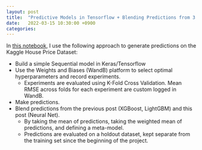 ```yaml
---
layout: post
title:  "Predictive Models in Tensorflow + Blending Predictions from 3 Models"
date:   2022-03-15 10:30:00 +0900
categories:
---
```


In [this notebook](https://htmlpreview.github.io/?https://github.com/valencia21/data-science-projects/blob/master/house-price-prediction/Models/tensorflow/tf_model_final.html), I use the following approach to generate predictions on the Kaggle House Price Dataset:

- Build a simple Sequential model in Keras/Tensorflow
- Use the Weights and Biases (WandB) platform to select optimal hyperparameters and record experiments.
  - Experiments are evaluated using K-Fold Cross Validation. Mean RMSE across folds for each experiment are custom logged in WandB.
- Make predictions.
- Blend predictions from the previous post (XGBoost, LightGBM) and this post (Neural Net).
  - By taking the mean of predictions, taking the weighted mean of predictions, and defining a meta-model.
  - Predictions are evaluated on a holdout dataset, kept separate from the training set since the beginning of the project.